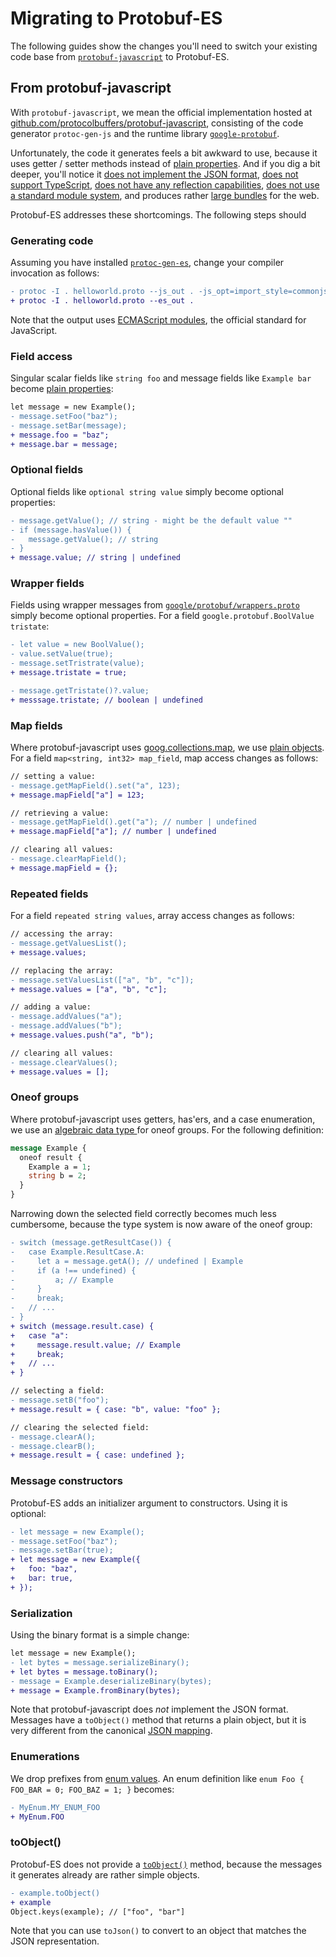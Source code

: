 Migrating to Protobuf-ES
========================

The following guides show the changes you'll need to switch your existing code base 
from [`protobuf-javascript`](#from-protobuf-javascript) to Protobuf-ES.

## From protobuf-javascript

With `protobuf-javascript`, we mean the official implementation hosted at
[github.com/protocolbuffers/protobuf-javascript](https://github.com/protocolbuffers/protobuf-javascript), 
consisting of the code generator `protoc-gen-js` and the runtime library [`google-protobuf`](https://www.npmjs.com/package/google-protobuf).

Unfortunately, the code it generates feels a bit awkward to use, because it uses getter / 
setter methods instead of [plain properties](https://github.com/protocolbuffers/protobuf/issues/2107).
And if you dig a bit deeper, you'll notice it [does not implement the JSON format](https://github.com/protocolbuffers/protobuf/issues/4540),
[does not support TypeScript](https://github.com/protocolbuffers/protobuf/pull/9412), 
[does not have any reflection capabilities](https://github.com/protocolbuffers/protobuf/issues/1711),
[does not use a standard module system](https://github.com/protocolbuffers/protobuf/issues/8389), 
and produces rather [large bundles](https://github.com/bufbuild/protobuf-es/tree/main/packages/bench-codesize)
for the web. 

Protobuf-ES addresses these shortcomings. The following steps should 


### Generating code

Assuming you have installed [`protoc-gen-es`](https://github.com/bufbuild/protobuf-es/tree/main/packages/protoc-gen-es),
change your compiler invocation as follows: 

```diff
- protoc -I . helloworld.proto --js_out . -js_opt=import_style=commonjs,binary
+ protoc -I . helloworld.proto --es_out .
```

Note that the output uses [ECMAScript modules](https://nodejs.org/api/esm.html#introduction), 
the official standard for JavaScript. 


### Field access

Singular scalar fields like `string foo` and message fields like `Example bar` become
[plain properties](./generated_code.md#field-names):

```diff
let message = new Example();
- message.setFoo("baz");
- message.setBar(message);
+ message.foo = "baz";
+ message.bar = message;
```


### Optional fields

Optional fields like `optional string value` simply become optional properties:

```diff
- message.getValue(); // string - might be the default value ""
- if (message.hasValue()) {
-   message.getValue(); // string
- }
+ message.value; // string | undefined
```


### Wrapper fields

Fields using wrapper messages from [`google/protobuf/wrappers.proto`](https://github.com/protocolbuffers/protobuf/blob/main/src/google/protobuf/wrappers.proto)
simply become optional properties. For a field `google.protobuf.BoolValue tristate`: 

```diff
- let value = new BoolValue();
- value.setValue(true);
- message.setTristrate(value);
+ message.tristate = true;

- message.getTristate()?.value;
+ messsage.tristate; // boolean | undefined
```

### Map fields

Where protobuf-javascript uses [goog.collections.map](https://google.github.io/closure-library/api/goog.collections.maps.html), 
we use [plain objects](./generated_code.md#map-fields).  
For a field `map<string, int32> map_field`, map access changes as follows:

```diff
// setting a value:
- message.getMapField().set("a", 123);
+ message.mapField["a"] = 123;

// retrieving a value:
- message.getMapField().get("a"); // number | undefined
+ message.mapField["a"]; // number | undefined

// clearing all values:
- message.clearMapField();
+ message.mapField = {};
```

### Repeated fields

For a field `repeated string values`, array access changes as follows:

```diff
// accessing the array:
- message.getValuesList();
+ message.values;

// replacing the array:
- message.setValuesList(["a", "b", "c"]);
+ message.values = ["a", "b", "c"];

// adding a value:
- message.addValues("a");
- message.addValues("b");
+ message.values.push("a", "b");

// clearing all values:
- message.clearValues();
+ message.values = [];
```


### Oneof groups

Where protobuf-javascript uses getters, has'ers, and a case enumeration, we use an 
[algebraic data type ](./generated_code.md#oneof-groups)
for oneof groups. For the following definition:
```protobuf
message Example {
  oneof result {
    Example a = 1;
    string b = 2;
  }
}
```

Narrowing down the selected field correctly becomes much less cumbersome, 
because the type system is now aware of the oneof group:

```diff
- switch (message.getResultCase()) {
-   case Example.ResultCase.A:
-     let a = message.getA(); // undefined | Example
-     if (a !== undefined) {
-         a; // Example
-     }
-     break;
-   // ...
- }
+ switch (message.result.case) {
+   case "a":
+     message.result.value; // Example
+     break;
+   // ...
+ }
```

```diff
// selecting a field:
- message.setB("foo");
+ message.result = { case: "b", value: "foo" };

// clearing the selected field:
- message.clearA();
- message.clearB();
+ message.result = { case: undefined };
```


### Message constructors

Protobuf-ES adds an initializer argument to constructors. Using it is optional:

```diff
- let message = new Example();
- message.setFoo("baz");
- message.setBar(true);
+ let message = new Example({
+   foo: "baz",
+   bar: true,
+ });
```


### Serialization

Using the binary format is a simple change:

```diff
let message = new Example();
- let bytes = message.serializeBinary();
+ let bytes = message.toBinary();
- message = Example.deserializeBinary(bytes);
+ message = Example.fromBinary(bytes);
```

Note that protobuf-javascript does _not_ implement the JSON format. Messages have
a `toObject()` method that returns a plain object, but it is very different
from the canonical [JSON mapping](https://developers.google.com/protocol-buffers/docs/proto3#json).


### Enumerations

We drop prefixes from [enum values](./generated_code.md#enumerations).
An enum definition like `enum Foo { FOO_BAR = 0; FOO_BAZ = 1; }` becomes:

```diff
- MyEnum.MY_ENUM_FOO
+ MyEnum.FOO
```



### toObject()

Protobuf-ES does not provide a [`toObject()`](https://github.com/protocolbuffers/protobuf/issues/6955) 
method, because the messages it generates already are rather simple objects.

```diff
- example.toObject()
+ example
Object.keys(example); // ["foo", "bar"]
```

Note that you can use `toJson()` to convert to an object that matches the JSON 
representation.

